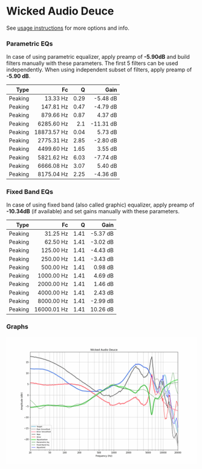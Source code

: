 # Wicked Audio Deuce
See [usage instructions](https://github.com/jaakkopasanen/AutoEq#usage) for more options and info.

### Parametric EQs
In case of using parametric equalizer, apply preamp of **-5.90dB** and build filters manually
with these parameters. The first 5 filters can be used independently.
When using independent subset of filters, apply preamp of **-5.90 dB**.

| Type    | Fc          |    Q | Gain      |
|--------:|------------:|-----:|----------:|
| Peaking | 13.33 Hz    | 0.29 | -5.48 dB  |
| Peaking | 147.81 Hz   | 0.47 | -4.79 dB  |
| Peaking | 879.66 Hz   | 0.87 | 4.37 dB   |
| Peaking | 6285.60 Hz  | 2.1  | -11.31 dB |
| Peaking | 18873.57 Hz | 0.04 | 5.73 dB   |
| Peaking | 2775.31 Hz  | 2.85 | -2.80 dB  |
| Peaking | 4499.60 Hz  | 1.65 | 3.55 dB   |
| Peaking | 5821.62 Hz  | 6.03 | -7.74 dB  |
| Peaking | 6666.08 Hz  | 3.07 | 5.40 dB   |
| Peaking | 8175.04 Hz  | 2.25 | -4.36 dB  |

### Fixed Band EQs
In case of using fixed band (also called graphic) equalizer, apply preamp of **-10.34dB**
(if available) and set gains manually with these parameters.

| Type    | Fc          |    Q | Gain     |
|--------:|------------:|-----:|---------:|
| Peaking | 31.25 Hz    | 1.41 | -5.37 dB |
| Peaking | 62.50 Hz    | 1.41 | -3.02 dB |
| Peaking | 125.00 Hz   | 1.41 | -4.43 dB |
| Peaking | 250.00 Hz   | 1.41 | -3.43 dB |
| Peaking | 500.00 Hz   | 1.41 | 0.98 dB  |
| Peaking | 1000.00 Hz  | 1.41 | 4.69 dB  |
| Peaking | 2000.00 Hz  | 1.41 | 1.46 dB  |
| Peaking | 4000.00 Hz  | 1.41 | 2.43 dB  |
| Peaking | 8000.00 Hz  | 1.41 | -2.99 dB |
| Peaking | 16000.01 Hz | 1.41 | 10.26 dB |

### Graphs
![](./Wicked%20Audio%20Deuce.png)